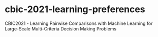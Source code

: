 # cbic-2021-learning-preferences
CBIC2021 - Learning Pairwise Comparisons with Machine Learning for Large-Scale Multi-Criteria Decision Making Problems

